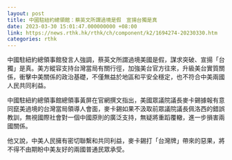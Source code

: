 ```yaml
---
layout: post
title: 中國駐紐約總領館：蔡英文所謂過境是假　宣揚台獨是真
date: 2023-03-30 15:01:47.000000000 +08:00
link: https://news.rthk.hk/rthk/ch/component/k2/1694274-20230330.htm
categories: rthk
---
```


中國駐紐約總領事館發言人強調，蔡英文所謂過境美國是假，謀求突破、宣揚「台獨」是真。美方縱容支持台灣當局有關行徑，加強美台官方往來，升級美台實質關係，衝擊中美關係的政治基礎，不僅無益於地區和平安全穩定，也不符合中美兩國人民共同利益。

中國駐紐約總領事館總領事黃屏在官網撰文指出，美國眾議院議長麥卡錫據報有意同竄美過境的台灣當局領導人會面，麥卡錫如果不汲取前眾議院議長佩洛西的錯誤教訓，無視國際社會對一個中國原則的廣泛支持，無疑將重蹈覆轍，進一步損害兩國關係。

他又說，中美人民擁有密切聯繫和共同利益，麥卡錫打「台灣牌」帶來的惡果，將不得不由期盼中美友好的兩國普通民眾承受。
